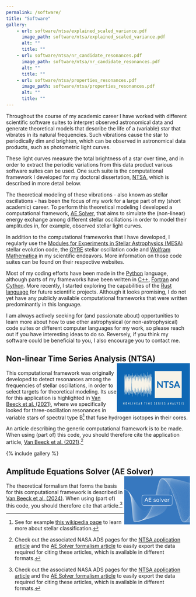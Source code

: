 ```yaml
---
permalink: /software/
title: "Software"
gallery:
    - url: software/ntsa/explained_scaled_variance.pdf
      image_path: software/ntsa/explained_scaled_variance.pdf
      alt: ""
      title: ""
    - url: software/ntsa/nr_candidate_resonances.pdf
      image_path: software/ntsa/nr_candidate_resonances.pdf
      alt: ""
      title: ""
    - url: software/ntsa/properties_resonances.pdf
      image_path: software/ntsa/properties_resonances.pdf
      alt: ""
      title: ""
---
```


Throughout the course of my academic career I have worked with different scientific software suites to interpret observed astronomical data and generate theoretical models that describe the life of a (variable) star that vibrates in its natural frequencies.
Such vibrations cause the star to periodically dim and brighten, which can be observed in astronomical data products, such as photometric light curves.

These light curves measure the total brightness of a star over time, and in order to extract the periodic variations from this data product various software suites can be used.
One such suite is the computational framework I developed for my doctoral dissertation, [NTSA](https://github.com/JVB11/NTSA), which is described in more detail below.

The theoretical modeling of these vibrations - also known as stellar oscillations - has been the focus of my work for a large part of my (short academic) career.
To perform this theoretical modeling I developed a computational framework, [AE Solver](https://github.com/JVB11/AESolver), that aims to simulate the (non-linear) energy exchange among different stellar oscillations in order to model their amplitudes in, for example, observed stellar light curves.

In addition to the computational frameworks that I have developed, I regularly use the [Modules for Experiments in Stellar Astrophysics (MESA)](https://docs.mesastar.org/en/stable/) stellar evolution code, the [GYRE](https://gyre.readthedocs.io/en/stable/) stellar oscillation code and [Wolfram Mathematica](https://www.wolfram.com/mathematica/) in my scientific endeavors.
More information on those code suites can be found on their respective websites.

Most of my coding efforts have been made in the [Python]() language, although parts of my frameworks have been written in [C++](https://isocpp.org/), [Fortran](https://fortran-lang.org/) and [Cython](https://cython.org).
More recently, I started exploring the capabilities of the [Rust language](https://www.rust-lang.org) for future scientific projects.
Although it looks promising, I do not yet have any publicly available computational frameworks that were written predominantly in this language.

I am always actively seeking for (and passionate about) opportunities to learn more about how to use other astrophysical (or non-astrophysical) code suites or different computer languages for my work, so please reach out if you have interesting ideas to do so.
Reversely, if you think my software could be beneficial to you, I also encourage you to contact me.

## Non-linear Time Series Analysis (NTSA) <a href="https://github.com/JVB11/NTSA"><img align="right" width="200" height="133" src="/images/software/ntsa/NTSA_logo.png"></a>

This computational framework was originally developed to detect resonances among the frequencies of stellar oscillations, in order to select targets for theoretical modeling.
Its use for this application is highlighted in [Van Beeck et al. (2021)](https://www.aanda.org/articles/aa/full_html/2021/11/aa41572-21/aa41572-21.html), where we specifically looked for three-oscillation resonances in variable stars of spectral type B[^1] that fuse hydrogen isotopes in their cores.

An article describing the generic computational framework is to be made.
When using (part of) this code, you should therefore cite the application article, [Van Beeck et al. (2021)](https://www.aanda.org/articles/aa/full_html/2021/11/aa41572-21/aa41572-21.html).[^2]

{% include gallery %}

## Amplitude Equations Solver (AE Solver) <a href="https://github.com/JVB11/AESolver"><img align="right" width="180" height="132" src="/images/software/aesolver/AE_solver_logo.png"></a>

The theoretical formalism that forms the basis for this computational framework is described in [Van Beeck et al. (2024)](https://www.aanda.org/articles/aa/full_html/2024/07/aa48369-23/aa48369-23.html).
When using (part of) this code, you should therefore cite that article.[^2]

[^1]: See for example [this wikipedia page](https://en.wikipedia.org/wiki/Stellar_classification) to learn more about stellar classification.
[^2]: Check out the associated NASA ADS pages for the [NTSA application article](https://ui.adsabs.harvard.edu/abs/2021A%26A...655A..59V/abstract) and the [AE Solver formalism article](https://ui.adsabs.harvard.edu/abs/2024A%26A...687A.265V/abstract) to easily export the data required for citing these articles, which is available in different formats.
